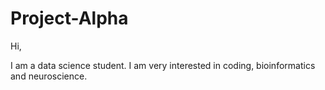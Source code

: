 # Project-Alpha

Hi, 

I am a data science student. I am very interested in coding, bioinformatics and neuroscience. 

